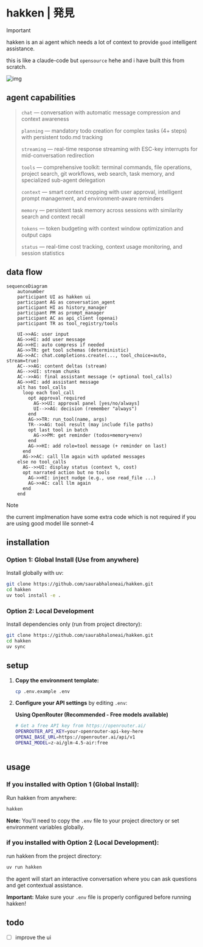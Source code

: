 # hakken | 発見
> [!IMPORTANT]
> hakken is an ai agent which needs a lot of context to provide `good` intelligent assistance.
> 
> this is like a claude-code but `opensource` hehe and i have built this from scratch.
 

![img](assets/images/interface.png)

## agent capabilities

> `chat` — conversation with automatic message compression and context awareness
>
> `planning` — mandatory todo creation for complex tasks (4+ steps) with persistent todo.md tracking
> 
> `streaming` — real-time response streaming with ESC-key interrupts for mid-conversation redirection
>
> `tools` — comprehensive toolkit: terminal commands, file operations, project search, git workflows, web search, task memory, and specialized sub-agent delegation
>
> `context` — smart context cropping with user approval, intelligent prompt management, and environment-aware reminders
>
> `memory` — persistent task memory across sessions with similarity search and context recall
>
> `tokens` — token budgeting with context window optimization and output caps
>
> `status` — real-time cost tracking, context usage monitoring, and session statistics


## data flow 

```mermaid
sequenceDiagram
    autonumber
    participant UI as hakken ui
    participant AG as conversation_agent
    participant HI as history_manager
    participant PM as prompt_manager
    participant AC as api_client (openai)
    participant TR as tool_registry/tools

    UI->>AG: user input
    AG->>HI: add user message
    AG->>HI: auto compress if needed
    AG->>TR: get tool schemas (deterministic)
    AG->>AC: chat.completions.create(..., tool_choice=auto, stream=true)
    AC-->>AG: content deltas (stream)
    AG-->>UI: stream chunks
    AC-->>AG: final assistant message (+ optional tool_calls)
    AG->>HI: add assistant message
    alt has tool_calls
      loop each tool_call
        opt approval required
          AG->>UI: approval panel [yes/no/always]
          UI-->>AG: decision (remember "always")
        end
        AG->>TR: run_tool(name, args)
        TR-->>AG: tool result (may include file paths)
        opt last tool in batch
          AG->>PM: get reminder (todos+memory+env)
        end
        AG->>HI: add role=tool message (+ reminder on last)
      end
      AG->>AC: call llm again with updated messages
    else no tool_calls
      AG-->>UI: display status (context %, cost)
      opt narrated action but no tools
        AG->>HI: inject nudge (e.g., use read_file ...)
        AG->>AC: call llm again
      end
    end
```

> [!NOTE]
> the current implmenation have some extra code which is not required if you are using good model lile sonnet-4
> 

## installation

### Option 1: Global Install (Use from anywhere)
Install globally with uv:

```bash
git clone https://github.com/saurabhaloneai/hakken.git
cd hakken
uv tool install -e .
```

### Option 2: Local Development
Install dependencies only (run from project directory):

```bash
git clone https://github.com/saurabhaloneai/hakken.git
cd hakken
uv sync
```

## setup

1. **Copy the environment template:**
   ```bash
   cp .env.example .env
   ```

2. **Configure your API settings** by editing `.env`:

   **Using OpenRouter (Recommended - Free models available)**
   ```bash
   # Get a free API key from https://openrouter.ai/
   OPENROUTER_API_KEY=your-openrouter-api-key-here
   OPENAI_BASE_URL=https://openrouter.ai/api/v1
   OPENAI_MODEL=z-ai/glm-4.5-air:free
   ```


   ```

## usage

### If you installed with Option 1 (Global Install):
Run hakken from anywhere:

```bash
hakken
```

**Note:** You'll need to copy the `.env` file to your project directory or set environment variables globally.

### if you installed with Option 2 (Local Development):
run hakken from the project directory:

```bash
uv run hakken
```

the agent will start an interactive conversation where you can ask questions and get contextual assistance.

**Important:** Make sure your `.env` file is properly configured before running hakken!



## todo 

- [ ] improve the ui 
